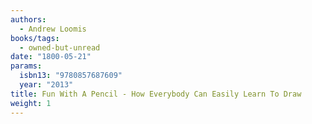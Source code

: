 ```yaml
---
authors:
  - Andrew Loomis
books/tags:
  - owned-but-unread
date: "1800-05-21"
params:
  isbn13: "9780857687609"
  year: "2013"
title: Fun With A Pencil - How Everybody Can Easily Learn To Draw
weight: 1
---
```


<!--more-->

